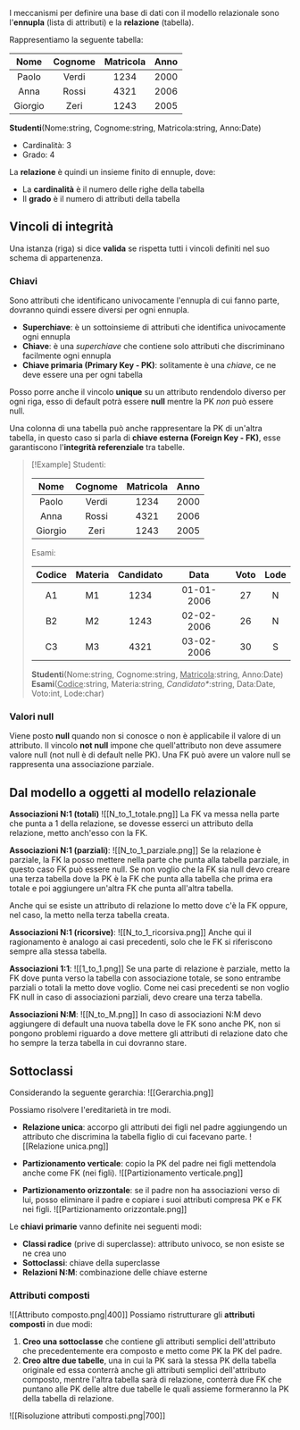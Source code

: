 I meccanismi per definire una base di dati con il modello relazionale sono l'**ennupla** (lista di attributi) e la **relazione** (tabella).

Rappresentiamo la seguente tabella:

|  Nome   | Cognome | Matricola | Anno |
|:-------:|:-------:|:---------:|:----:|
|  Paolo  |  Verdi  |   1234    | 2000 |
|  Anna   |  Rossi  |   4321    | 2006 |
| Giorgio |  Zeri   |   1243    | 2005 |

**Studenti**(Nome:string, Cognome:string, Matricola:string, Anno:Date)
- Cardinalità: 3
- Grado: 4

La **relazione** è quindi un insieme finito di ennuple, dove:
- La **cardinalità** è il numero delle righe della tabella
- Il **grado** è il numero di attributi della tabella

## Vincoli di integrità
Una istanza (riga) si dice **valida** se rispetta tutti i vincoli  definiti nel suo schema di appartenenza.
### Chiavi
Sono attributi che identificano univocamente l'ennupla di cui fanno parte, dovranno quindi essere diversi per ogni ennupla.

- **Superchiave**: è un sottoinsieme di attributi che identifica univocamente ogni ennupla
- **Chiave**: è una _superchiave_ che contiene solo attributi che discriminano facilmente ogni ennupla
- **Chiave primaria (Primary Key - PK)**: solitamente è una _chiave_, ce ne deve essere una per ogni tabella

Posso porre anche il vincolo **unique** su un attributo rendendolo diverso per ogni riga, esso di default potrà essere **null** mentre la PK _non_ può essere null.

Una colonna di una tabella può anche rappresentare la PK di un'altra tabella, in questo caso si parla di **chiave esterna (Foreign Key - FK)**, esse garantiscono l'**integrità referenziale** tra tabelle.

>[!Example]
>Studenti:
>
>|  Nome   | Cognome | Matricola | Anno |
>| :-------: | :-------: | :---------: | :----: |
>| Paolo     | Verdi     | 1234        | 2000   |
>| Anna      | Rossi     | 4321        | 2006   |
>| Giorgio   | Zeri      | 1243        | 2005   |
>Esami:
>
>| Codice | Materia | Candidato |    Data    | Voto | Lode |
>|:------:|:-------:|:---------:|:----------:|:----:|:----:|
>|   A1   |   M1    |   1234    | 01-01-2006 |  27  |  N   |
>|   B2   |   M2    |   1243    | 02-02-2006 |  26  |  N   |
>|   C3   |   M3    |   4321    | 03-02-2006 |  30  |  S   |
>
>**Studenti**(Nome:string, Cognome:string, <u>Matricola</u>:string, Anno:Date)
>**Esami**(<u>Codice</u>:string, Materia:string, _Candidato*_:string, Data:Date, Voto:int, Lode:char)
>

### Valori null
Viene posto **null** quando non si conosce o non è applicabile il valore di un attributo.
Il vincolo **not null** impone che quell'attributo non deve assumere valore null (not null è di default nelle PK).
Una FK può avere un valore null se rappresenta una associazione parziale.

## Dal modello a oggetti al modello relazionale
**Associazioni N:1 (totali)**
![[N_to_1_totale.png]]
La FK va messa nella parte che punta a 1 della relazione, se dovesse esserci un attributo della relazione, metto anch'esso con la FK.

**Associazioni N:1 (parziali)**:
![[N_to_1_parziale.png]]
Se la relazione è parziale, la FK la posso mettere nella parte che punta alla tabella parziale, in questo caso FK può essere null.
Se non voglio che la FK sia null devo creare una terza tabella dove la PK è la FK che punta alla tabella che prima era totale e poi aggiungere un'altra FK che punta all'altra tabella.

Anche qui se esiste un attributo di relazione lo metto dove c'è la FK oppure, nel caso, la metto nella terza tabella creata.

**Associazioni N:1 (ricorsive)**:
![[N_to_1_ricorsiva.png]]
Anche qui il ragionamento è analogo ai casi precedenti, solo che le FK si riferiscono sempre alla stessa tabella.

**Associazioni 1:1**:
![[1_to_1.png]]
Se una parte di relazione è parziale, metto la FK dove punta verso la tabella con associazione totale, se sono entrambe parziali o totali la metto dove voglio.
Come nei casi precedenti se non voglio FK null in caso di associazioni parziali, devo creare una terza tabella.

**Associazioni N:M**:
![[N_to_M.png]]
In caso di associazioni N:M devo aggiungere di default una nuova tabella dove le FK sono anche PK, non si pongono problemi riguardo a dove mettere gli attributi di relazione dato che ho sempre la terza tabella in cui dovranno stare.

## Sottoclassi
Considerando la seguente gerarchia:
![[Gerarchia.png]]

Possiamo risolvere l'ereditarietà in tre modi.

- **Relazione unica**: accorpo gli attributi dei figli nel padre aggiungendo un attributo che discrimina la tabella figlio di cui facevano parte.
![[Relazione unica.png]]

- **Partizionamento verticale**: copio la PK del padre nei figli mettendola anche come FK (nei figli).
![[Partizionamento verticale.png]]

- **Partizionamento orizzontale**: se il padre non ha associazioni verso di lui, posso eliminare il padre e copiare i suoi attributi compresa PK e FK nei figli.
![[Partizionamento orizzontale.png]]

Le **chiavi primarie** vanno definite nei seguenti modi:
- **Classi radice** (prive di superclasse): attributo univoco, se non esiste se ne crea uno
- **Sottoclassi**: chiave della superclasse
- **Relazioni N:M**: combinazione delle chiave esterne

### Attributi composti
![[Attributo composto.png|400]]
Possiamo ristrutturare gli **attributi composti** in due modi:
1. **Creo una sottoclasse** che contiene gli attributi semplici dell'attributo che precedentemente era composto e metto come PK la PK del padre.
2. **Creo altre due tabelle**, una in cui la PK sarà la stessa PK della tabella originale ed essa conterrà anche gli attributi semplici dell'attributo composto, mentre l'altra tabella sarà di relazione, conterrà due FK che puntano alle PK delle altre due tabelle le quali assieme formeranno la PK della tabella di relazione.

![[Risoluzione attributi composti.png|700]]
